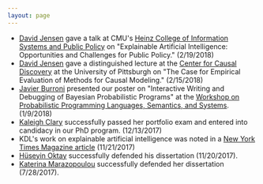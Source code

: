 ```yaml
---
layout: page
---
```

- [David Jensen](http://people.cs.umass.edu/~jensen/) gave a talk at CMU's [Heinz College of Information Systems and Public Policy](https://www.heinz.cmu.edu/) on "Explainable Artificial Intelligence: Opportunities and Challenges for Public Policy." (2/19/2018)
- [David Jensen](http://people.cs.umass.edu/~jensen/) gave a distinguished lecture at the [Center for Causal Discovery](https://www.ccd.pitt.edu/) at the University of Pittsburgh on "The Case for Empirical Evaluation of Methods for Causal Modeling." (2/15/2018)
- [Javier Burroni](https://www.linkedin.com/in/javierburroni/) presented our poster on "Interactive Writing and Debugging of Bayesian Probabilistic Programs" at the [Workshop on Probabilistic Programming Languages, Semantics, and Systems](https://popl18.sigplan.org/track/pps-2018). (1/9/2018)
- [Kaleigh Clary](https://people.cs.umass.edu/%7Ekclary/) successfully passed her portfolio exam and entered into candidacy in our PhD program. (12/13/2017)
- KDL's work on explainable artificial intelligence was noted in a [New York Times Magazine article](https://www.nytimes.com/2017/11/21/magazine/can-ai-be-taught-to-explain-itself.html) (11/21/2017)
- [Hüseyin Oktay](https://www.linkedin.com/in/huseyin-oktay-715aa915/) successfully defended his dissertation (11/20/2017).
- [Katerina Marazopoulou](https://www.linkedin.com/in/katerina-marazopoulou/) successfully defended her dissertation (7/28/2017).